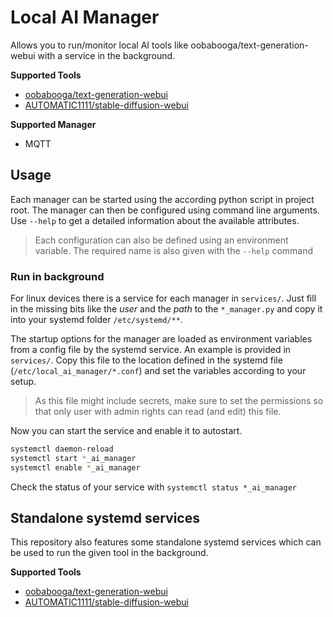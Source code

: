 # Local AI Manager

Allows you to run/monitor local AI tools like oobabooga/text-generation-webui with a service in the background.

**Supported Tools**
- [oobabooga/text-generation-webui](https://github.com/oobabooga/text-generation-webui)
- [AUTOMATIC1111/stable-diffusion-webui](https://github.com/AUTOMATIC1111/stable-diffusion-webui)

**Supported Manager**
- MQTT

## Usage

Each manager can be started using the according python script in project root. The manager can then be configured using command line arguments. Use `--help` to get a detailed information about the available attributes.

> Each configuration can also be defined using an environment variable. The required name is also given with the `--help` command

### Run in background

For linux devices there is a service for each manager in `services/`. Just fill in the missing bits like the *user* and the *path* to the `*_manager.py` and copy it into your systemd folder `/etc/systemd/**`.

The startup options for the manager are loaded as environment variables from a config file by the systemd service. An example is provided in `services/`. Copy this file to the location defined in the systemd file (`/etc/local_ai_manager/*.conf`) and set the variables according to your setup.

> As this file might include secrets, make sure to set the permissions so that only user with admin rights can read (and edit) this file.

Now you can start the service and enable it to autostart.

```bash
systemctl daemon-reload
systemctl start *_ai_manager
systemctl enable *_ai_manager
```

Check the status of your service with `systemctl status *_ai_manager`

## Standalone systemd services

This repository also features some standalone systemd services which can be used to run the given tool in the background.

**Supported Tools**
- [oobabooga/text-generation-webui](https://github.com/oobabooga/text-generation-webui)
- [AUTOMATIC1111/stable-diffusion-webui](https://github.com/AUTOMATIC1111/stable-diffusion-webui)